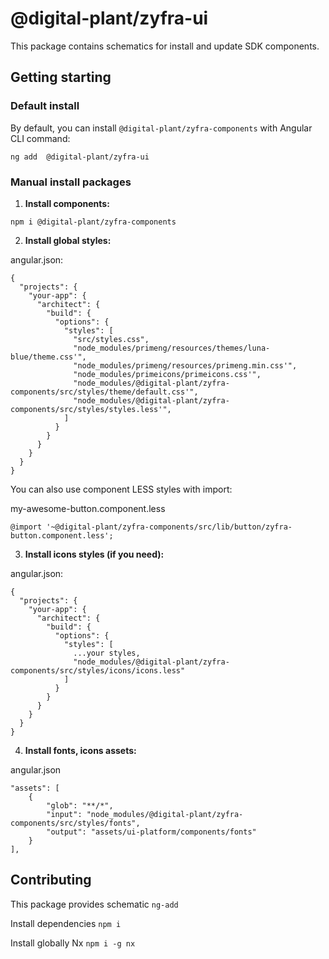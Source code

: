 # @digital-plant/zyfra-ui

This package contains schematics for install and update SDK components.

## Getting starting

### Default install

By default, you can install `@digital-plant/zyfra-components` with Angular CLI command:

```
ng add  @digital-plant/zyfra-ui
```

### Manual install packages

1. **Install components:**

```
npm i @digital-plant/zyfra-components
```

2. **Install global styles:**

angular.json:
```
{
  "projects": {
    "your-app": {
      "architect": {
        "build": {
          "options": {
            "styles": [
              "src/styles.css",
              "node_modules/primeng/resources/themes/luna-blue/theme.css'",
              "node_modules/primeng/resources/primeng.min.css'",
              "node_modules/primeicons/primeicons.css'",
              "node_modules/@digital-plant/zyfra-components/src/styles/theme/default.css'",
              "node_modules/@digital-plant/zyfra-components/src/styles/styles.less'",
            ]
          }
        }
      }
    }
  }
}
```
You can also use component LESS styles with import:

my-awesome-button.component.less
```
@import '~@digital-plant/zyfra-components/src/lib/button/zyfra-button.component.less';
```

3. **Install icons styles (if you need):**

angular.json:
```
{
  "projects": {
    "your-app": {
      "architect": {
        "build": {
          "options": {
            "styles": [
              ...your styles,
              "node_modules/@digital-plant/zyfra-components/src/styles/icons/icons.less"
            ]
          }
        }
      }
    }
  }
}
```

4. **Install fonts, icons assets:**

angular.json
```
"assets": [
    {
        "glob": "**/*",
        "input": "node_modules/@digital-plant/zyfra-components/src/styles/fonts",
        "output": "assets/ui-platform/components/fonts"
    }
],
```


## Contributing

This package provides schematic `ng-add`

Install dependencies `npm i`

Install globally Nx `npm i -g nx`
